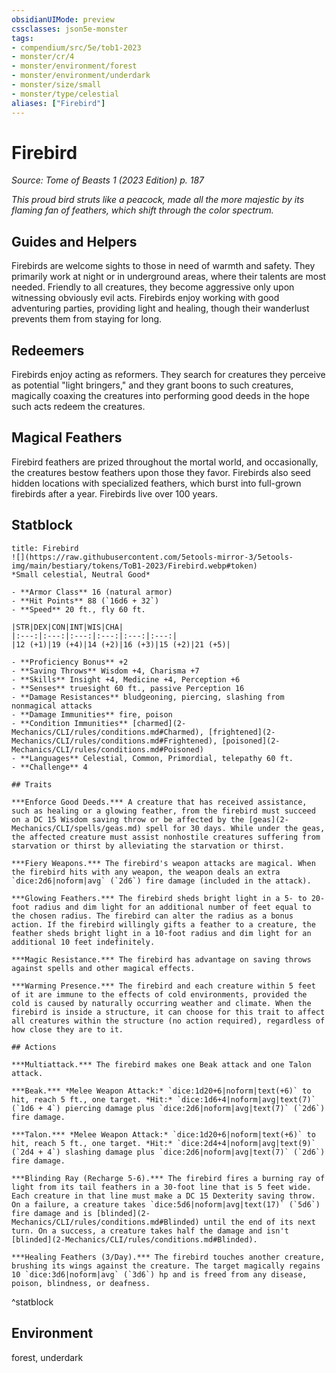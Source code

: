 ```yaml
---
obsidianUIMode: preview
cssclasses: json5e-monster
tags:
- compendium/src/5e/tob1-2023
- monster/cr/4
- monster/environment/forest
- monster/environment/underdark
- monster/size/small
- monster/type/celestial
aliases: ["Firebird"]
---
```

# Firebird
*Source: Tome of Beasts 1 (2023 Edition) p. 187*  

*This proud bird struts like a peacock, made all the more majestic by its flaming fan of feathers, which shift through the color spectrum.*

## Guides and Helpers

Firebirds are welcome sights to those in need of warmth and safety. They primarily work at night or in underground areas, where their talents are most needed. Friendly to all creatures, they become aggressive only upon witnessing obviously evil acts. Firebirds enjoy working with good adventuring parties, providing light and healing, though their wanderlust prevents them from staying for long.

## Redeemers

Firebirds enjoy acting as reformers. They search for creatures they perceive as potential "light bringers," and they grant boons to such creatures, magically coaxing the creatures into performing good deeds in the hope such acts redeem the creatures.

## Magical Feathers

Firebird feathers are prized throughout the mortal world, and occasionally, the creatures bestow feathers upon those they favor. Firebirds also seed hidden locations with specialized feathers, which burst into full-grown firebirds after a year. Firebirds live over 100 years.

## Statblock

```ad-statblock
title: Firebird
![](https://raw.githubusercontent.com/5etools-mirror-3/5etools-img/main/bestiary/tokens/ToB1-2023/Firebird.webp#token)
*Small celestial, Neutral Good*

- **Armor Class** 16 (natural armor)
- **Hit Points** 88 (`16d6 + 32`)
- **Speed** 20 ft., fly 60 ft.

|STR|DEX|CON|INT|WIS|CHA|
|:---:|:---:|:---:|:---:|:---:|:---:|
|12 (+1)|19 (+4)|14 (+2)|16 (+3)|15 (+2)|21 (+5)|

- **Proficiency Bonus** +2
- **Saving Throws** Wisdom +4, Charisma +7
- **Skills** Insight +4, Medicine +4, Perception +6
- **Senses** truesight 60 ft., passive Perception 16
- **Damage Resistances** bludgeoning, piercing, slashing from nonmagical attacks
- **Damage Immunities** fire, poison
- **Condition Immunities** [charmed](2-Mechanics/CLI/rules/conditions.md#Charmed), [frightened](2-Mechanics/CLI/rules/conditions.md#Frightened), [poisoned](2-Mechanics/CLI/rules/conditions.md#Poisoned)
- **Languages** Celestial, Common, Primordial, telepathy 60 ft.
- **Challenge** 4

## Traits

***Enforce Good Deeds.*** A creature that has received assistance, such as healing or a glowing feather, from the firebird must succeed on a DC 15 Wisdom saving throw or be affected by the [geas](2-Mechanics/CLI/spells/geas.md) spell for 30 days. While under the geas, the affected creature must assist nonhostile creatures suffering from starvation or thirst by alleviating the starvation or thirst.

***Fiery Weapons.*** The firebird's weapon attacks are magical. When the firebird hits with any weapon, the weapon deals an extra `dice:2d6|noform|avg` (`2d6`) fire damage (included in the attack).

***Glowing Feathers.*** The firebird sheds bright light in a 5- to 20-foot radius and dim light for an additional number of feet equal to the chosen radius. The firebird can alter the radius as a bonus action. If the firebird willingly gifts a feather to a creature, the feather sheds bright light in a 10-foot radius and dim light for an additional 10 feet indefinitely.

***Magic Resistance.*** The firebird has advantage on saving throws against spells and other magical effects.

***Warming Presence.*** The firebird and each creature within 5 feet of it are immune to the effects of cold environments, provided the cold is caused by naturally occurring weather and climate. When the firebird is inside a structure, it can choose for this trait to affect all creatures within the structure (no action required), regardless of how close they are to it.

## Actions

***Multiattack.*** The firebird makes one Beak attack and one Talon attack.

***Beak.*** *Melee Weapon Attack:* `dice:1d20+6|noform|text(+6)` to hit, reach 5 ft., one target. *Hit:* `dice:1d6+4|noform|avg|text(7)` (`1d6 + 4`) piercing damage plus `dice:2d6|noform|avg|text(7)` (`2d6`) fire damage.

***Talon.*** *Melee Weapon Attack:* `dice:1d20+6|noform|text(+6)` to hit, reach 5 ft., one target. *Hit:* `dice:2d4+4|noform|avg|text(9)` (`2d4 + 4`) slashing damage plus `dice:2d6|noform|avg|text(7)` (`2d6`) fire damage.

***Blinding Ray (Recharge 5-6).*** The firebird fires a burning ray of light from its tail feathers in a 30-foot line that is 5 feet wide. Each creature in that line must make a DC 15 Dexterity saving throw. On a failure, a creature takes `dice:5d6|noform|avg|text(17)` (`5d6`) fire damage and is [blinded](2-Mechanics/CLI/rules/conditions.md#Blinded) until the end of its next turn. On a success, a creature takes half the damage and isn't [blinded](2-Mechanics/CLI/rules/conditions.md#Blinded).

***Healing Feathers (3/Day).*** The firebird touches another creature, brushing its wings against the creature. The target magically regains 10 `dice:3d6|noform|avg` (`3d6`) hp and is freed from any disease, poison, blindness, or deafness.
```
^statblock

## Environment

forest, underdark